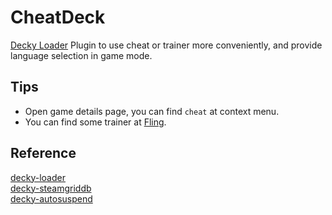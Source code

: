 # CheatDeck
[Decky Loader](https://github.com/SteamDeckHomebrew/PluginLoader) Plugin to use cheat or trainer more conveniently, and provide language selection in game mode.

## Tips
- Open game details page, you can find `cheat` at context menu.
- You can find some trainer at [Fling](https://flingtrainer.com/).

## Reference
[decky-loader](https://github.com/SteamDeckHomebrew/decky-loader)  
[decky-steamgriddb](https://github.com/SteamGridDB/decky-steamgriddb)  
[decky-autosuspend](https://github.com/jurassicplayer/decky-autosuspend)
